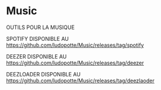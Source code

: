 # Music
OUTILS POUR LA MUSIQUE

SPOTIFY DISPONIBLE AU https://github.com/ludopotte/Music/releases/tag/spotify

DEEZER DISPONIBLE AU https://github.com/ludopotte/Music/releases/tag/deezer

DEEZLOADER DISPONIBLE AU https://github.com/ludopotte/Music/releases/tag/deezlaoder
